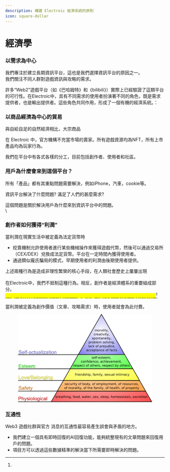 ```yaml
---
description: 構建 Electroic 經濟系統的原則
icon: square-dollar
---
```


# 經濟學

### 以需求為中心



我們專注於建立長期資訊平台，這也是我們選擇資訊平台的原因之一。\
我們關注不同人群對遊戲資訊與攻略的需求。

許多“Web2”遊戲平台（如《巴哈姆特》和《bilibili》）實際上已經驗證了這類平台的可行性。在Electroic中，具有不同需求的使用者扮演著不同的角色，既是需求提供者，也是輸出提供者。這些角色共同作用，形成了一個有機的經濟系統。：

### 以商品經濟為中心的貿易 <a href="#trade-centered-on-commodity-economy" id="trade-centered-on-commodity-economy"></a>

與自給自足的自然經濟相比，大宗商品

在 Electroic 中，官方機構不充當市場的賣家。所有遊戲資源均為NFT，所有上市產品均為玩家行為。

我們在平台中有各式各樣的分工，目前包括創作者、使用者和社區。

### 用戶為什麼會來到這個平台？

所有「產品」都有其重點問題需要解決，例如iPhone，汽車，cookie等。

資訊平台解決了什麼問題? 滿足了人們的甚麼需求?&#x20;

這個問題是關於解決用戶為什麼來到資訊平台中的問題。\
\


### 創作者如何獲得“利潤” <a href="#how-players-obtain-profits" id="how-players-obtain-profits"></a>

當利潤在現實生活中被定義為法定貨幣時

* 挖賣機制允許使用者進行某些機械操作來獲得遊戲代幣，然後可以通過交易所（CEX/DEX）兌換成法定貨幣。平台在一定時間內獲得使用者。
* 通過類似龐氏騙局的模式，早期使用者的利潤由後期使用者提供。

上述兩種行為是造成非理性繁榮的核心手段，在人類社會歷史上屢屢出現\
\
在Electroic中，我們不抵制這種行為。相反，創作者是經濟體系的重要組成部分。\
[<mark style="color:yellow;">**但是，我們需要確保創作者從根本上通過滿足其他使用者的需求來獲得利潤。**</mark>](#user-content-fn-1)[^1]

當利潤被定義為創作價值（文章、攻略需求）時，使用者就會為此付費。

<figure><img src="../.gitbook/assets/image (2).png" alt=""><figcaption></figcaption></figure>

### 互通性 <a href="#division-of-labor" id="division-of-labor"></a>

Web3 遊戲社群與官方 消息的互通性最容易產生誤會與矛盾的地方。

* 我們建立一個具有即時回復的AI回復功能，能夠統整現有的文章問題來回復用戶的問題。
* 項目方可以透過這些數據精準的解決當下所需要即時解決的問題。



[^1]: 
